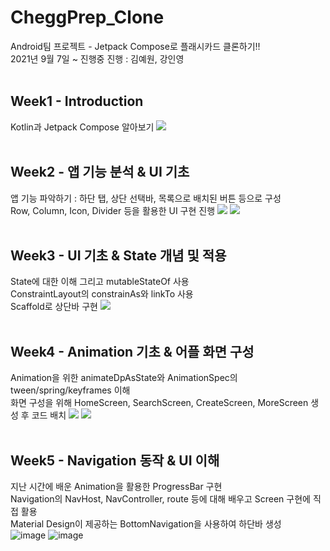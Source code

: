 # CheggPrep_Clone
Android팀 프로젝트 - Jetpack Compose로 플래시카드 클론하기!!  
2021년 9월 7일 ~ 진행중
진행 : 김예원, 강인영
<br>
<br>

## Week1 - Introduction  
Kotlin과 Jetpack Compose 알아보기
![](https://images.velog.io/images/kiyoog02/post/0f480c0a-e1c5-46fc-8792-9e1a88835b75/%EA%B7%B8%EB%A6%BC1.png)
<br><br>

## Week2 - 앱 기능 분석 & UI 기초  
앱 기능 파악하기 : 하단 탭, 상단 선택바, 목록으로 배치된 버튼 등으로 구성    
Row, Column, Icon, Divider 등을 활용한 UI 구현 진행
![](https://images.velog.io/images/kiyoog02/post/dd541fbf-ba32-40e0-b91f-6248f2419c06/image.png)
![](https://images.velog.io/images/kiyoog02/post/54ec0f10-38ff-4de0-9ad9-edada123e1ea/image.png)
<br><br>

## Week3 - UI 기초 & State 개념 및 적용  
State에 대한 이해 그리고 mutableStateOf 사용  
ConstraintLayout의 constrainAs와 linkTo 사용  
Scaffold로 상단바 구현
![](https://images.velog.io/images/kiyoog02/post/8cc6dc92-923e-4b6a-a9a6-dac3e1a5cbac/image.png)
<br><br>

## Week4 - Animation 기초 & 어플 화면 구성  
Animation을 위한 animateDpAsState와 AnimationSpec의 tween/spring/keyframes 이해  
화면 구성을 위해 HomeScreen, SearchScreen, CreateScreen, MoreScreen 생성 후 코드 배치
![](https://images.velog.io/images/kiyoog02/post/8097a0c0-7390-4d43-8e13-6921ab1bb917/image.png)
![](https://images.velog.io/images/kiyoog02/post/569c15d3-e0ab-4a17-a794-49ed5715d302/image.png)
<br><br>

## Week5 - Navigation 동작 & UI 이해
지난 시간에 배운 Animation을 활용한 ProgressBar 구현  
Navigation의 NavHost, NavController, route 등에 대해 배우고 Screen 구현에 직접 활용  
Material Design이 제공하는 BottomNavigation을 사용하여 하단바 생성  
![image](https://user-images.githubusercontent.com/52899340/137591864-a2face5f-37a0-4005-92df-ec21e9edeb2c.png)
![image](https://user-images.githubusercontent.com/52899340/137591934-77b81936-b194-42e1-b83e-b631c4c4211c.png)

